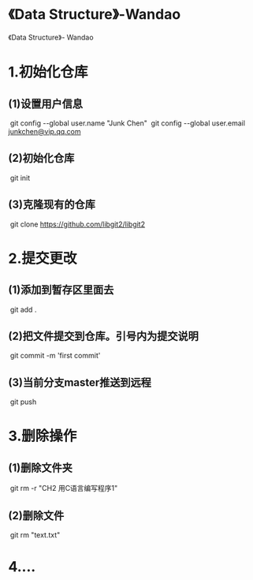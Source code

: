 # 《Data Structure》-Wandao
《Data Structure》- Wandao

# 1.初始化仓库

## 	(1)设置用户信息

​		git config --global user.name "Junk Chen"
​		git config --global user.email junkchen@vip.qq.com

##     (2)初始化仓库

​		git init

##     (3)克隆现有的仓库

​		git clone https://github.com/libgit2/libgit2

# 2.提交更改

## 	(1)添加到暂存区里面去

​		git add .

##     (2)把文件提交到仓库。引号内为提交说明

​		git commit -m 'first commit'

##     (3)当前分支master推送到远程

​		git push

# 3.删除操作

##     (1)删除文件夹

​		git rm -r "CH2 用C语言编写程序1" 

##     (2)删除文件

​		git rm "text.txt"

# 4....